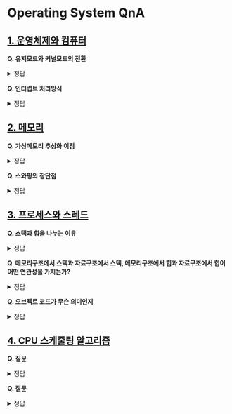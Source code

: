 # Operating System QnA

## [1. 운영체제와 컴퓨터](https://github.com/DE-multi/CS_study/blob/main/Operating%20System/1.%20%EC%9A%B4%EC%98%81%EC%B2%B4%EC%A0%9C%EC%99%80%20%EC%BB%B4%ED%93%A8%ED%84%B0.md)  
  
**Q. 유저모드와 커널모드의 전환**  
<details>
<summary>정답</summary>
<br>  

  컴퓨터의 보안을 위해서 커널모드와 유저모드로 나누어 운영체제의 중추적인 역할을 하는 커널에 접근하고 수정할 수 있는 권한을 제한한다.  
  유저모드 = 일반 권한  
  커널모드 = 관리자 권한  
  이라고 생각하면 된다.   
  
  커널모드에선 커널을 직접 수정할 수 있고 모든 파일에 접근하여 수정,삭제 등을 할 수 있다.  
  
  유저모드에서 커널모드로의 전환은 **시스템콜**을 호출하여 진행한다.  
  유저프로그램이 I/O요청을 하면 (올바른 I/O요청 인지 확인 후) modebit가 1에서 0으로 바뀌어 커널모드로 변환되어 실행한 후   
  다시 modebit를 0에서 1로 바뀌어 유저모드로 전환한다.   
  
</details>

**Q. 인터럽트 처리방식**  
<details>
<summary>정답</summary>
<br>  
  
  CPU는 기계어로 쓰인 컴퓨터 프로그램의 명령어를 해석하여 실행하고 외부에서 정보를 입력받아,이를 기억하고, 연산하며, 결과를 외부로 출력한다.  
  이러한 과정중에 **인터럽트**가 발생하면 원래 하던 작업 즉, 주프로그램을 중지하고 **인터럽트 서비스루틴**을 실행하여 인터럽트 처리 후 다시 주 프로그램으로 복귀한다.  
 
  ![image](https://user-images.githubusercontent.com/108858076/209749396-2756ff82-6e9b-4613-916b-21be707f4b71.png)  
  
  참고 : https://m.blog.naver.com/PostView.naver?isHttpsRedirect=true&blogId=scw0531&logNo=220650635893

</details>


## [2. 메모리](https://github.com/DE-multi/CS_study/blob/main/Operating%20System/2.%20%EB%A9%94%EB%AA%A8%EB%A6%AC.md)  
  
**Q. 가상메모리 추상화 이점**  
<details>
<summary>정답</summary>
<br>  

</details>

**Q. 스와핑의 장단점**  
<details>
<summary>정답</summary>
<br>  

</details>

## [3. 프로세스와 스레드](https://github.com/DE-multi/CS_study/blob/main/Operating%20System/%ED%94%84%EB%A1%9C%EC%84%B8%EC%8A%A4%EC%99%80%20%EC%8A%A4%EB%A0%88%EB%93%9C.md)  
  
  
**Q. 스택과 힙을 나누는 이유**  
<details>
<summary>정답</summary>
<br>  

</details>
  
**Q. 메모리구조에서 스택과 자료구조에서 스택, 메모리구조에서 힙과 자료구조에서 힙이 어떤 연관성을 가지는가?**  
<details>
<summary>정답</summary>
<br>  

</details>
  
**Q. 오브젝트 코드가 무슨 의미인지**  
<details>
<summary>정답</summary>
<br>  

</details>


## [4. CPU 스케줄링 알고리즘]()  
  
**Q. 질문**  
<details>
<summary>정답</summary>
<br>  

</details>

**Q. 질문**  
<details>
<summary>정답</summary>
<br>  

</details>
